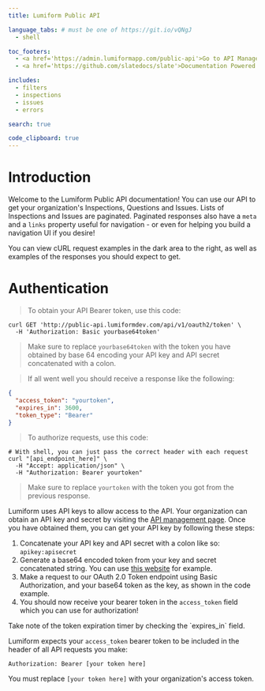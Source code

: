 ```yaml
---
title: Lumiform Public API

language_tabs: # must be one of https://git.io/vQNgJ
  - shell

toc_footers:
  - <a href='https://admin.lumiformapp.com/public-api'>Go to API Management Page</a>
  - <a href='https://github.com/slatedocs/slate'>Documentation Powered by Slate</a>

includes:
  - filters
  - inspections 
  - issues
  - errors

search: true

code_clipboard: true
---
```


# Introduction

Welcome to the Lumiform Public API documentation! You can use our API to get your organization's Inspections, Questions and Issues.
Lists of Inspections and Issues are paginated. Paginated responses also have a `meta` and a `links` property 
useful for navigation - or even for helping you build a navigation UI if you desire!
 
You can view cURL request examples in the dark area to the right, as well as examples of the responses you should expect to get.

# Authentication

> To obtain your API Bearer token, use this code:

```shell
curl GET 'http://public-api.lumiformdev.com/api/v1/oauth2/token' \
  -H 'Authorization: Basic yourbase64token'
```

> Make sure to replace `yourbase64token` with the token you have obtained by base 64 encoding your API key and API secret concatenated with a colon.

> If all went well you should receive a response like the following:

```json
{
  "access_token": "yourtoken",
  "expires_in": 3600,
  "token_type": "Bearer"
}
```

> To authorize requests, use this code:

```shell
# With shell, you can just pass the correct header with each request
curl "[api_endpoint_here]" \
  -H "Accept: application/json" \
  -H "Authorization: Bearer yourtoken"
```

> Make sure to replace `yourtoken` with the token you got from the previous response.

Lumiform uses API keys to allow access to the API. Your organization can obtain an API key and secret by visiting the [API management page](https://admin.lumiformapp.com/public-api).
Once you have obtained them, you can get your API key by following these steps:

1. Concatenate your API key and API secret with a colon like so: `apikey:apisecret`
2. Generate a base64 encoded token from your key and secret concatenated string. You can use [this website](https://www.base64encode.org/) for example.
3. Make a request to our OAuth 2.0 Token endpoint using Basic Authorization, and your base64 token as the key, as shown in the code example.
4. You should now receive your bearer token in the `access_token` field which you can use for authorization!

<aside class="notice">
Take note of the token expiration timer by checking the `expires_in` field.
</aside>

Lumiform expects your `access_token` bearer token to be included in the header of all API requests you make:

`Authorization: Bearer [your token here]`

<aside class="notice">
You must replace <code>[your token here]</code> with your organization's access token.
</aside>
